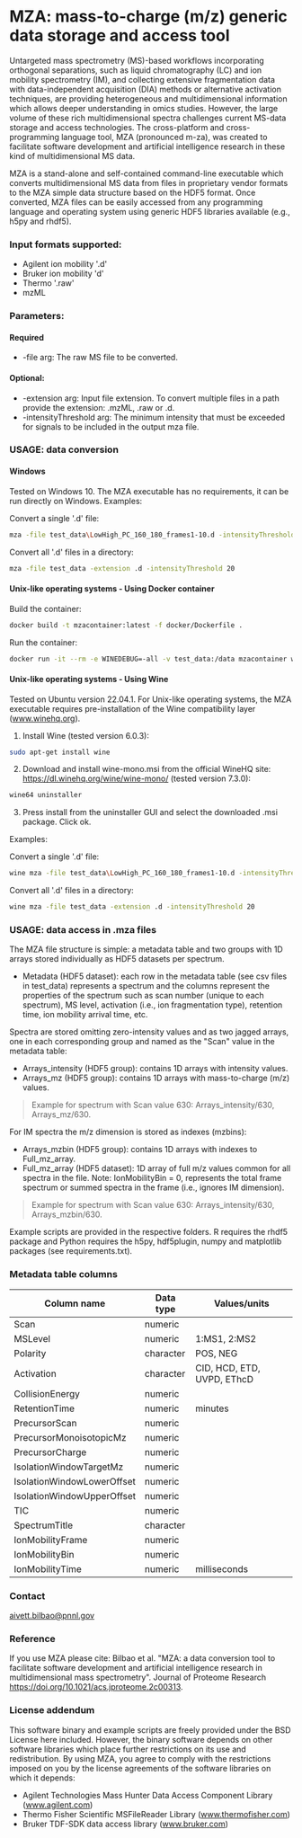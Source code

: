 # MZA: mass-to-charge (m/z) generic data storage and access tool

Untargeted mass spectrometry (MS)-based workflows incorporating orthogonal separations, such as liquid chromatography (LC) and ion mobility spectrometry (IM), and collecting extensive fragmentation data with data-independent acquisition (DIA) methods or alternative activation techniques, are providing heterogeneous and multidimensional information which allows deeper understanding in omics studies. However, the large volume of these rich multidimensional spectra challenges current MS-data storage and access technologies. The cross-platform and cross-programming language tool, MZA (pronounced m-za), was created to facilitate software development and artificial intelligence research in these kind of multidimensional MS data.

MZA is a stand-alone and self-contained command-line executable which converts multidimensional MS data from files in proprietary vendor formats to the MZA simple data structure based on the HDF5 format.
Once converted, MZA files can be easily accessed from any programming language and operating system using generic HDF5 libraries available (e.g., h5py and rhdf5).

### Input formats supported:
* Agilent ion mobility '.d'
* Bruker ion mobility 'd'
* Thermo '.raw'
* mzML

### Parameters:

#### Required
* -file arg: The raw MS file to be converted.

#### Optional:
* -extension arg: Input file extension. To convert multiple files in a path provide the extension: .mzML, .raw or .d.
* -intensityThreshold arg: The minimum intensity that must be exceeded for signals to be included in the output mza file.

### USAGE: data conversion

#### Windows
Tested on Windows 10. The MZA executable has no requirements, it can be run directly on Windows. Examples:

Convert a single '.d' file:<br />
```bash
mza -file test_data\LowHigh_PC_160_180_frames1-10.d -intensityThreshold 20
```

Convert all '.d' files in a directory:<br />
```bash
mza -file test_data -extension .d -intensityThreshold 20
```

#### Unix-like operating systems - Using Docker container

Build the container:
```bash
docker build -t mzacontainer:latest -f docker/Dockerfile .
```

Run the container:
```bash
docker run -it --rm -e WINEDEBUG=-all -v test_data:/data mzacontainer wine mza.exe -file /data/LCMSMS_Lipids_POS.raw
```

#### Unix-like operating systems - Using Wine
Tested on Ubuntu version 22.04.1. For Unix-like operating systems, the MZA executable requires pre-installation of the Wine compatibility layer (www.winehq.org).

1. Install Wine (tested version 6.0.3):
```bash
sudo apt-get install wine
```

2. Download and install wine-mono.msi from the official WineHQ site: https://dl.winehq.org/wine/wine-mono/ (tested version 7.3.0):
```bash
wine64 uninstaller
```

3. Press install from the uninstaller GUI and select the downloaded .msi package. Click ok.

Examples:

Convert a single '.d' file:<br />
```bash
wine mza -file test_data\LowHigh_PC_160_180_frames1-10.d -intensityThreshold 20
```

Convert all '.d' files in a directory:<br />
```bash
wine mza -file test_data -extension .d -intensityThreshold 20
```

### USAGE: data access in .mza files

The MZA file structure is simple: a metadata table and two groups with 1D arrays stored individually as HDF5 datasets per spectrum.
* Metadata (HDF5 dataset): each row in the metadata table (see csv files in test_data) represents a spectrum and the columns represent the properties of the spectrum such as scan number (unique to each spectrum), MS level, activation (i.e., ion fragmentation type), retention time, ion mobility arrival time, etc. 

Spectra are stored omitting zero-intensity values and as two jagged arrays, one in each corresponding group and named as the "Scan" value in the metadata table:
* Arrays_intensity (HDF5 group): contains 1D arrays with intensity values.
* Arrays_mz (HDF5 group): contains 1D arrays with mass-to-charge (m/z) values.
>Example for spectrum with Scan value 630: Arrays_intensity/630, Arrays_mz/630.

For IM spectra the m/z dimension is stored as indexes (mzbins):
* Arrays_mzbin (HDF5 group): contains 1D arrays with indexes to Full_mz_array.
* Full_mz_array (HDF5 dataset): 1D array of full m/z values common for all spectra in the file.
Note: IonMobilityBin = 0, represents the total frame spectrum or summed spectra in the frame (i.e., ignores IM dimension).
>Example for spectrum with Scan value 630: Arrays_intensity/630, Arrays_mzbin/630.

Example scripts are provided in the respective folders. R requires the rhdf5 package and Python requires the h5py, hdf5plugin, numpy and matplotlib packages (see requirements.txt).

### Metadata table columns

| Column name |    Data type  | Values/units  |
| ------      | -----------   | ------  |
| Scan        | numeric     |  |
| MSLevel     | numeric     | 1:MS1, 2:MS2  |
| Polarity    | character   | POS, NEG |
| Activation  | character   | CID, HCD, ETD, UVPD, EThcD |
| CollisionEnergy | numeric     |  |
| RetentionTime | numeric    | minutes |
| PrecursorScan | numeric    |  |
| PrecursorMonoisotopicMz | numeric    |  |
| PrecursorCharge | numeric    |  |
| IsolationWindowTargetMz | numeric    |  |
| IsolationWindowLowerOffset | numeric    |  |
| IsolationWindowUpperOffset | numeric    |  |
| TIC | numeric    |  |
| SpectrumTitle  | character   |  |
| IonMobilityFrame | numeric    |  |
| IonMobilityBin | numeric    |  |
| IonMobilityTime | numeric    | milliseconds |

### Contact

aivett.bilbao@pnnl.gov

### Reference

If you use MZA please cite: Bilbao et al. "MZA: a data conversion tool to facilitate software development and artificial intelligence research in multidimensional mass spectrometry". Journal of Proteome Research https://doi.org/10.1021/acs.jproteome.2c00313.

### License addendum
This software binary and example scripts are freely provided under the BSD License here included. 
However, the binary software depends on other software libraries which place further restrictions on its use and redistribution. 
By using MZA, you agree to comply with the restrictions imposed on you by the license agreements of the software libraries on which it depends:
* Agilent Technologies Mass Hunter Data Access Component Library (www.agilent.com)
* Thermo Fisher Scientific MSFileReader Library (www.thermofisher.com)
* Bruker TDF-SDK data access library (www.bruker.com)
